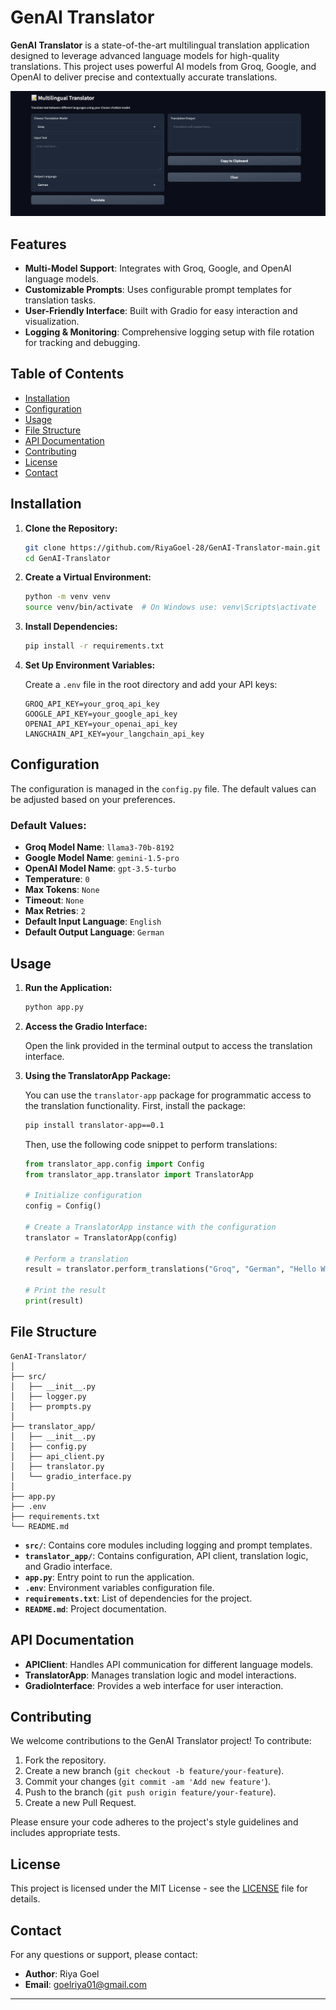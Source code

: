 # GenAI Translator

**GenAI Translator** is a state-of-the-art multilingual translation application designed to leverage advanced language models for high-quality translations. This project uses powerful AI models from Groq, Google, and OpenAI to deliver precise and contextually accurate translations.

![YouTube Echo Demo](image/translater-demo.png)

## Features

- **Multi-Model Support**: Integrates with Groq, Google, and OpenAI language models.
- **Customizable Prompts**: Uses configurable prompt templates for translation tasks.
- **User-Friendly Interface**: Built with Gradio for easy interaction and visualization.
- **Logging & Monitoring**: Comprehensive logging setup with file rotation for tracking and debugging.

## Table of Contents

- [Installation](#installation)
- [Configuration](#configuration)
- [Usage](#usage)
- [File Structure](#file-structure)
- [API Documentation](#api-documentation)
- [Contributing](#contributing)
- [License](#license)
- [Contact](#contact)

## Installation

1. **Clone the Repository:**

    ```bash
    git clone https://github.com/RiyaGoel-28/GenAI-Translator-main.git
    cd GenAI-Translator
    ```

2. **Create a Virtual Environment:**

    ```bash
    python -m venv venv
    source venv/bin/activate  # On Windows use: venv\Scripts\activate
    ```

3. **Install Dependencies:**

    ```bash
    pip install -r requirements.txt
    ```

4. **Set Up Environment Variables:**

    Create a `.env` file in the root directory and add your API keys:

    ```env
    GROQ_API_KEY=your_groq_api_key
    GOOGLE_API_KEY=your_google_api_key
    OPENAI_API_KEY=your_openai_api_key
    LANGCHAIN_API_KEY=your_langchain_api_key
    ```

## Configuration

The configuration is managed in the `config.py` file. The default values can be adjusted based on your preferences.

### Default Values:

- **Groq Model Name**: `llama3-70b-8192`
- **Google Model Name**: `gemini-1.5-pro`
- **OpenAI Model Name**: `gpt-3.5-turbo`
- **Temperature**: `0`
- **Max Tokens**: `None`
- **Timeout**: `None`
- **Max Retries**: `2`
- **Default Input Language**: `English`
- **Default Output Language**: `German`

## Usage

1. **Run the Application:**

    ```bash
    python app.py
    ```

2. **Access the Gradio Interface:**

    Open the link provided in the terminal output to access the translation interface.

3. **Using the TranslatorApp Package:**

    You can use the `translator-app` package for programmatic access to the translation functionality. First, install the package:

    ```bash
    pip install translator-app==0.1
    ```

    Then, use the following code snippet to perform translations:

    ```python
    from translator_app.config import Config
    from translator_app.translator import TranslatorApp

    # Initialize configuration
    config = Config()

    # Create a TranslatorApp instance with the configuration
    translator = TranslatorApp(config)

    # Perform a translation
    result = translator.perform_translations("Groq", "German", "Hello World")

    # Print the result
    print(result)
    ```

## File Structure

```
GenAI-Translator/
│
├── src/
│   ├── __init__.py
│   ├── logger.py
│   ├── prompts.py
│
├── translator_app/
│   ├── __init__.py
│   ├── config.py
│   ├── api_client.py
│   ├── translator.py
│   └── gradio_interface.py
│
├── app.py
├── .env
├── requirements.txt
└── README.md
```

- **`src/`**: Contains core modules including logging and prompt templates.
- **`translator_app/`**: Contains configuration, API client, translation logic, and Gradio interface.
- **`app.py`**: Entry point to run the application.
- **`.env`**: Environment variables configuration file.
- **`requirements.txt`**: List of dependencies for the project.
- **`README.md`**: Project documentation.

## API Documentation

- **APIClient**: Handles API communication for different language models.
- **TranslatorApp**: Manages translation logic and model interactions.
- **GradioInterface**: Provides a web interface for user interaction.

## Contributing

We welcome contributions to the GenAI Translator project! To contribute:

1. Fork the repository.
2. Create a new branch (`git checkout -b feature/your-feature`).
3. Commit your changes (`git commit -am 'Add new feature'`).
4. Push to the branch (`git push origin feature/your-feature`).
5. Create a new Pull Request.

Please ensure your code adheres to the project's style guidelines and includes appropriate tests.

## License

This project is licensed under the MIT License - see the [LICENSE](LICENSE) file for details.

## Contact

For any questions or support, please contact:

- **Author**: Riya Goel
- **Email**: [goelriya01@gmail.com](mailto:mohitpanghal12345@gmail.com)

---
